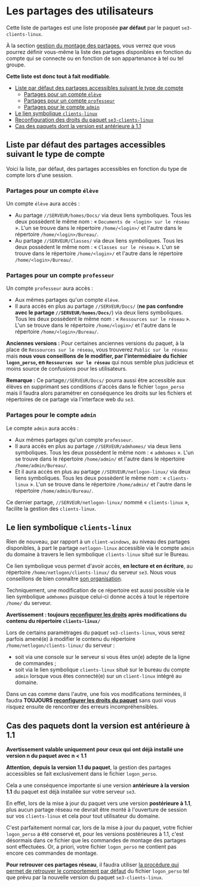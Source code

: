 # Les partages des utilisateurs

Cette liste de partages est une liste proposée **par défaut** par le paquet `se3-clients-linux`.

À la section [gestion du montage des partages](logon_perso.md#gestion-du-montage-des-partages-réseau),
vous verrez que vous pourrez définir vous-même la liste des partages disponibles
en fonction du compte qui se connecte
ou en fonction de son appartenance à tel ou tel groupe.

**Cette liste est donc tout à fait modifiable**.

* [Liste par défaut des partages accessibles suivant le type de compte](#liste-par-défaut-des-partages-accessibles-suivant-le-type-de-compte)
    * [Partages pour un compte `élève`](#partages-pour-un-compte-élève)
    * [Partages pour un compte `professeur`](#partages-pour-un-compte-professeur)
    * [Partages pour le compte `admin`](#partages-pour-le-compte-admin)
* [Le lien symbolique `clients-linux`](#le-lien-symbolique-clients-linux)
* [Reconfiguration des droits du paquet `se3-clients-linux`](reconfiguration_restauration.md#reconfiguration-du-paquet-et-restauration-des-droits)
* [Cas des paquets dont la version est antérieure à 1.1](#cas-des-paquets-dont-la-version-est-antérieure-à-11)


## Liste par défaut des partages accessibles suivant le type de compte

Voici la liste, par défaut, des partages accessibles en fonction du type de compte lors d'une session.


### Partages pour un compte `élève`

Un compte `élève` aura accès :

* Au partage `//SERVEUR/homes/Docs/` via deux liens symboliques. Tous les deux possèdent le même nom : « `Documents de <login> sur le réseau` ». L'un se trouve dans le répertoire `/home/<login>/` et l'autre dans le répertoire `/home/<login>/Bureau/`.
* Au partage `//SERVEUR/Classes/` via deux liens symboliques. Tous les deux possèdent le même nom : « `Classes sur le réseau` ». L'un se trouve dans le répertoire `/home/<login>/` et l'autre dans le répertoire `/home/<login>/Bureau/`.


### Partages pour un compte `professeur`

Un compte `professeur` aura accès :

* Aux mêmes partages qu'un compte `élève`.
* Il aura accès en plus au partage `//SERVEUR/Docs/` (**ne pas confondre avec le partage `//SERVEUR/homes/Docs/`**) via deux liens symboliques. Tous les deux possèdent le même nom : « `Ressources sur le réseau` ». L'un se trouve dans le répertoire `/home/<login>/` et l'autre dans le répertoire `/home/<login>/Bureau/`.

**Anciennes versions :** Pour certaines anciennes versions du paquet, à la place de `Ressources sur le réseau`, vous trouverez `Public sur le réseau` mais **nous vous conseillons de le modifier, par l'intermédiaire du fichier `logon_perso`, en `Ressources sur le réseau`** qui nous semble plus judicieux et moins source de confusions pour les utilisateurs.

**Remarque :** Ce partage`//SERVEUR/Docs/` pourra aussi être accessible aux élèves en supprimant ses conditions d'accès dans le fichier `logon_perso` mais il faudra alors paramétrer en conséquence les droits sur les fichiers et répertoires de ce partage via l'interface web du `se3`.


### Partages pour le compte `admin`

Le compte `admin` aura accès :

* Aux mêmes partages qu'un compte `professeur`.
* Il aura accès en plus au partage `//SERVEUR/admhomes/` via deux liens symboliques. Tous les deux possèdent le même nom : « `admhomes` ». L'un se trouve dans le répertoire `/home/admin/` et l'autre dans le répertoire `/home/admin/Bureau/`.
* Et il aura accès en plus au partage `//SERVEUR/netlogon-linux/` via deux liens symboliques. Tous les deux possèdent le même nom : « `clients-linux` ». L'un se trouve dans le répertoire `/home/admin/` et l'autre dans le répertoire `/home/admin/Bureau/`.

Ce dernier partage, `//SERVEUR/netlogon-linux/` nommé « `clients-linux` », facilite la gestion des `clients-linux`.


## Le lien symbolique `clients-linux`

Rien de nouveau, par rapport à un `client-windows`, au niveau des partages disponibles, à part le partage `netlogon-linux` accessible via le compte `admin` du domaine à travers le lien symbolique `clients-linux` situé sur le Bureau.

Ce lien symbolique vous permet d'avoir accès, **en lecture et en écriture**, au répertoire `/home/netlogon/clients-linux/` du serveur `se3`. Nous vous conseillons de bien connaître [son organisation](visite_rapide.md#le-partage-cifs-netlogon-linux).

Techniquement, une modification de ce répertoire est aussi possible via le lien symbolique `admhomes` puisque celui-ci donne accès à tout le répertoire `/home/` du serveur.

**Avertissement : toujours [reconfigurer les droits](reconfiguration_restauration.md#reconfiguration-du-paquet-et-restauration-des-droits) après modifications du contenu du répertoire `clients-linux/`**

Lors de certains paramétrages du paquet `se3-clients-linux`, vous serez parfois amené(e) à modifier le contenu du répertoire `/home/netlogon/clients-linux/` du serveur :

* soit via une console sur le serveur si vous êtes un(e) adepte de la ligne de commandes ;
* soit via le lien symbolique `clients-linux` situé sur le bureau du compte `admin` 
lorsque vous êtes connecté(e) sur un `client-linux` intégré au domaine.

Dans un cas comme dans l'autre, une fois vos modifications terminées, il faudra **TOUJOURS [reconfigurer les droits du paquet](reconfiguration_restauration.md#reconfiguration-du-paquet-et-restauration-des-droits)** sans quoi vous risquez ensuite de rencontrer des erreurs incompréhensibles.


## Cas des paquets dont la version est antérieure à 1.1

**Avertissement valable uniquement pour ceux qui ont déjà installé une version n du paquet avec n < 1.1**

**Attention**, **depuis la version 1.1 du paquet**, la gestion des partages accessibles se fait exclusivement dans le fichier `logon_perso`.

Cela a une conséquence importante si une version **antérieure à la version 1.1** du paquet est déjà installée sur votre serveur `se3`.

En effet, lors de la mise à jour du paquet vers une version **postérieure à 1.1**, plus aucun partage réseau ne devrait être monté à l'ouverture de session sur vos `clients-linux` et cela pour tout utilisateur du domaine.

C'est parfaitement normal car, lors de la mise à jour du paquet, votre fichier `logon_perso` a été conservé et, pour les versions postérieures à 1.1, c'est désormais dans ce fichier que les commandes de montage des partages sont effectuées. Or, a priori, votre fichier `logon_perso` ne contient pas encore ces commandes de montage.

**Pour retrouver ces partages réseau**, il faudra utiliser [la procédure qui permet de retrouver le comportement par défaut](desinstall_reinstall_paquet.md#retrouver-le-comportement-par-défaut-du-logon_perso) du fichier `logon_perso` tel que prévu par la nouvelle version du paquet `se3-clients-linux`.

